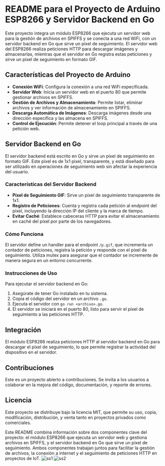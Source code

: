 # README para el Proyecto de Arduino ESP8266 y Servidor Backend en Go

Este proyecto integra un módulo ESP8266 que ejecuta un servidor web para la gestión de archivos en SPIFFS y se conecta a una red WiFi, con un servidor backend en Go que sirve un píxel de seguimiento. El servidor web del ESP8266 realiza peticiones HTTP para descargar imágenes y almacenarlas, mientras que el servidor en Go registra estas peticiones y sirve un píxel de seguimiento en formato GIF.

## Características del Proyecto de Arduino

- **Conexión WiFi**: Configura la conexión a una red WiFi especificada.
- **Servidor Web**: Inicia un servidor web en el puerto 80 que permite gestionar archivos en SPIFFS.
- **Gestión de Archivos y Almacenamiento**: Permite listar, eliminar archivos y ver información de almacenamiento en SPIFFS.
- **Descarga Automática de Imágenes**: Descarga imágenes desde una dirección específica y las almacena en SPIFFS.
- **Control de Ejecución**: Permite detener el loop principal a través de una petición web.

## Servidor Backend en Go

El servidor backend está escrito en Go y sirve un píxel de seguimiento en formato GIF. Este píxel es de 1x1 pixel, transparente, y está diseñado para ser utilizado en operaciones de seguimiento web sin afectar la experiencia del usuario.

### Características del Servidor Backend

- **Píxel de Seguimiento GIF**: Sirve un píxel de seguimiento transparente de 1x1.
- **Registro de Peticiones**: Cuenta y registra cada petición al endpoint del píxel, incluyendo la dirección IP del cliente y la marca de tiempo.
- **Evitar Caché**: Establece cabeceras HTTP para evitar el almacenamiento en caché del píxel por parte de los navegadores.

### Cómo Funciona

El servidor define un handler para el endpoint `/p.gif`, que incrementa un contador de peticiones, registra la petición y responde con el píxel de seguimiento. Utiliza mutex para asegurar que el contador se incremente de manera segura en un entorno concurrente.

### Instrucciones de Uso

Para ejecutar el servidor backend en Go:

1. Asegúrate de tener Go instalado en tu sistema.
2. Copia el código del servidor en un archivo `.go`.
3. Ejecuta el servidor con `go run <archivo>.go`.
4. El servidor se iniciará en el puerto 80, listo para servir el píxel de seguimiento a las peticiones HTTP.

## Integración

El módulo ESP8266 realiza peticiones HTTP al servidor backend en Go para descargar el píxel de seguimiento, lo que permite registrar la actividad del dispositivo en el servidor.

## Contribuciones

Este es un proyecto abierto a contribuciones. Se invita a los usuarios a colaborar en la mejora del código, documentación, y reporte de errores.

## Licencia

Este proyecto se distribuye bajo la licencia MIT, que permite su uso, copia, modificación, distribución, y venta tanto en proyectos privados como comerciales.

Este README combina información sobre dos componentes clave del proyecto: el módulo ESP8266 que ejecuta un servidor web y gestiona archivos en SPIFFS, y el servidor backend en Go que sirve un píxel de seguimiento. Ambos componentes trabajan juntos para facilitar la gestión de archivos, la conexión a internet y el seguimiento de peticiones HTTP en proyectos de IoT.
![ss1](https://github.com/ivackerdev/go-arduino-1/assets/65930496/fb5b8a5d-4ae8-4d8d-8571-0b668afddd7e)
![ss2](https://github.com/ivackerdev/go-arduino-1/assets/65930496/78cd67ee-e293-4517-a019-5f9d55fa4f6e)
